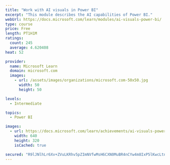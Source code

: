 ```yaml
---
title: "Work with AI visuals in Power BI"
excerpt: "This module describes the AI capabilities of Power BI."
webUrl: https://docs.microsoft.com/learn/modules/ai-visuals-power-bi/
type: course
price: Free
length: PT1H1M
ratings:
  count: 245
  average: 4.620408
heat: 52

provider:
  name: Microsoft Learn
  domain: microsoft.com
  images:
    - url: /assets/images/organizations/microsoft.com-50x50.jpg
      width: 50
      height: 50

levels:
  - Intermediate

topics:
  - Power BI

images:
  - url: https://docs.microsoft.com/learn/achievements/ai-visuals-power-bi-social.png
    width: 640
    height: 320
    isCached: true

secured: "R9lJNlhLr6Xv+ZVuLKRhv5pZImNVfwMsH6CXN0MuBR4nCYw4m8IxP5lKwcLtnju0wgSpobnQc99kLc6nP5hBfDE+eZ8BKAS2fzw5OraWulyIrJyw4vDTRV7P+cp7UtL6joxGY5XdLn1JP4USb2McbxmB9vF/IZ1fdIpSWm6Rt0Cl20WOYYzlzpZbTgFUiIJYIzgA+uTFzSmdrXP8KOkWQYX+yT0MaswuDOYDJXa2NF20821UMqWMq1ORIS3MGIbASonp8rBguf06OoGpbPqDo9jTWpj8/pU2owk6WvrvR+wAOv+EctCBIeuVZk3JaYs9FCasAB9/ApUdI9bR6nOqBqG7v/4fjVkdVI1i4iXjkO1y7CFe109irMa7YKj5Y0ZohF7WZLEY1Na35aOi85lSBVu4FR5iTZRIx8+yDV2Aoug=;CpTRUSYcnq2UNP8z/g9IPw=="
---
```


